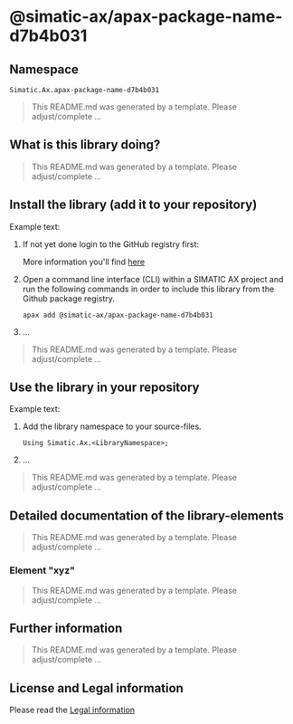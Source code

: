 # @simatic-ax/apax-package-name-d7b4b031

## Namespace

```iec-st
Simatic.Ax.apax-package-name-d7b4b031
```

> This README.md was generated by a template.
> Please adjust/complete ...

## What is this library doing?

> This README.md was generated by a template.
> Please adjust/complete ...

## Install the library (add it to your repository)

Example text:

1. If not yet done login to the GitHub registry first:

   More information you'll find [here](https://github.com/simatic-ax/.github/blob/main/docs/personalaccesstoken.md)

2. Open a command line interface (CLI) within a SIMATIC AX project and run the following commands in order to include this library from the Github package registry.

   ```cli
   apax add @simatic-ax/apax-package-name-d7b4b031
   ```

3. ...

> This README.md was generated by a template.
> Please adjust/complete ...

## Use the library in your repository

Example text:

1. Add the library namespace to your source-files.

   ```iec-st
   Using Simatic.Ax.<LibraryNamespace>;
   ```

2. ...

> This README.md was generated by a template.
> Please adjust/complete ...

## Detailed documentation of the library-elements

> This README.md was generated by a template.
> Please adjust/complete ...

### Element "xyz"

> This README.md was generated by a template.
> Please adjust/complete ...

## Further information

> This README.md was generated by a template.
> Please adjust/complete ...

## License and Legal information

Please read the [Legal information](LICENSE.md)
